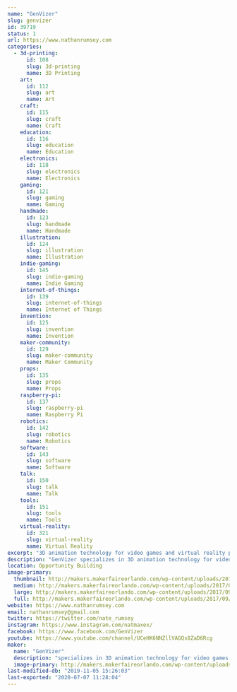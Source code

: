 ```yaml
---
name: "GenVizer"
slug: genvizer
id: 39719
status: 1
url: https://www.nathanrumsey.com
categories:
  - 3d-printing:
      id: 108
      slug: 3d-printing
      name: 3D Printing
    art:
      id: 112
      slug: art
      name: Art
    craft:
      id: 115
      slug: craft
      name: Craft
    education:
      id: 116
      slug: education
      name: Education
    electronics:
      id: 118
      slug: electronics
      name: Electronics
    gaming:
      id: 121
      slug: gaming
      name: Gaming
    handmade:
      id: 123
      slug: handmade
      name: Handmade
    illustration:
      id: 124
      slug: illustration
      name: Illustration
    indie-gaming:
      id: 145
      slug: indie-gaming
      name: Indie Gaming
    internet-of-things:
      id: 139
      slug: internet-of-things
      name: Internet of Things
    invention:
      id: 125
      slug: invention
      name: Invention
    maker-community:
      id: 129
      slug: maker-community
      name: Maker Community
    props:
      id: 135
      slug: props
      name: Props
    raspberry-pi:
      id: 137
      slug: raspberry-pi
      name: Raspberry Pi
    robotics:
      id: 142
      slug: robotics
      name: Robotics
    software:
      id: 143
      slug: software
      name: Software
    talk:
      id: 150
      slug: talk
      name: Talk
    tools:
      id: 151
      slug: tools
      name: Tools
    virtual-reality:
      id: 321
      slug: virtual-reality
      name: Virtual Reality
excerpt: "3D animation technology for video games and virtual reality products"
description: "GenVizer specializes in 3D animation technology for video games and virtual reality products.  This year we have been working with simulation platforms like the Talon Simulations motion platform to create virtual theme park rides and tradeshow experiences like a “Racing Towards Christmas” and “Rock Monster”.  GenVizer also worked on a virtual reality trainer for masonry training programs where students learn how to lay block using the HTC Vive. Stop by our table to learn how to make virtual reality based projects for yourself."
location: Opportunity Building
image-primary:
  thumbnail: http://makers.makerfaireorlando.com/wp-content/uploads/2017/09/10176103_866468380035153_4746905596889234264_n-150x150.jpg
  medium: http://makers.makerfaireorlando.com/wp-content/uploads/2017/09/10176103_866468380035153_4746905596889234264_n-300x286.jpg
  large: http://makers.makerfaireorlando.com/wp-content/uploads/2017/09/10176103_866468380035153_4746905596889234264_n.jpg
  full: http://makers.makerfaireorlando.com/wp-content/uploads/2017/09/10176103_866468380035153_4746905596889234264_n.jpg
website: https://www.nathanrumsey.com
email: nathanrumsey@gmail.com
twitter: https://twitter.com/nate_rumsey
instagram: https://www.instagram.com/natmaxex/
facebook: https://www.facebook.com/GenVizer
youtube: https://www.youtube.com/channel/UCeHK6NNZllVAGQs8ZaD6Rcg
maker:
  name: "GenVizer"
  description: "specializes in 3D animation technology for video games and virtual reality products."
  image-primary: http://makers.makerfaireorlando.com/wp-content/uploads/2017/09/20170601_083609-1024x768.jpg
last-modified-db: "2019-11-05 15:26:03"
last-exported: "2020-07-07 11:28:04"
---
```

